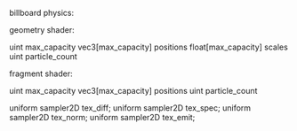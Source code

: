 
billboard physics:


geometry shader:

uint                 max_capacity
vec3[max_capacity]   positions
float[max_capacity]  scales
uint                 particle_count




fragment shader:

uint                max_capacity
vec3[max_capacity]  positions
uint                particle_count

uniform sampler2D tex_diff;
uniform sampler2D tex_spec;
uniform sampler2D tex_norm;
uniform sampler2D tex_emit;
